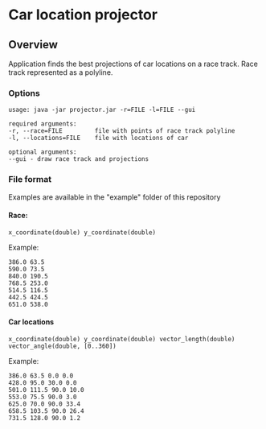 # Car location projector

## Overview

Application finds the best projections of car locations on a race track. Race track represented as a polyline.

### Options

```
usage: java -jar projector.jar -r=FILE -l=FILE --gui

required arguments:
-r, --race=FILE         file with points of race track polyline
-l, --locations=FILE    file with locations of car

optional arguments:
--gui - draw race track and projections
```

### File format

Examples are available in the "example" folder of this repository

#### Race:

``
x_coordinate(double) y_coordinate(double)
``

Example:

```
386.0 63.5
590.0 73.5
840.0 190.5
768.5 253.0
514.5 116.5
442.5 424.5
651.0 538.0
```

#### Car locations

``
x_coordinate(double) y_coordinate(double) vector_length(double) vector_angle(double, [0..360])
``

Example:

```
386.0 63.5 0.0 0.0
428.0 95.0 30.0 0.0
501.0 111.5 90.0 10.0
553.0 75.5 90.0 3.0
625.0 70.0 90.0 33.4
658.5 103.5 90.0 26.4
731.5 128.0 90.0 1.2
```
